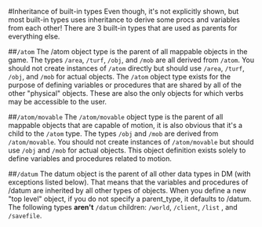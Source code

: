 #Inheritance of built-in types
Even though, it's not explicitly shown, but most built-in types uses inheritance to derive some procs and variables from each other! There are 3 built-in types that are used as parents for everything else.

##`/atom`
The /atom object type is the parent of all mappable objects in the game. The types `/area`, `/turf`, `/obj`, and `/mob` are all derived from `/atom`. You should not create instances of `/atom` directly but should use `/area`, `/turf`, `/obj`, and `/mob` for actual objects. The `/atom` object type exists for the purpose of defining variables or procedures that are shared by all of the other "physical" objects. These are also the only objects for which verbs may be accessible to the user. 

##`/atom/movable`
The `/atom/movable` object type is the parent of all mappable objects that are capable of motion, it is also obvious that it's a child to the `/atom` type. The types `/obj` and `/mob` are derived from `/atom/movable`. You should not create instances of `/atom/movable` but should use `/obj` and `/mob` for actual objects. This object definition exists solely to define variables and procedures related to motion. 

##`/datum`
The datum object is the parent of all other data types in DM (with exceptions listed below). That means that the variables and procedures of /datum are inherited by all other types of objects. When you define a new "top level" object, if you do not specify a parent_type, it defaults to /datum. 
The following types **aren't** `/datum` children: `/world`, `/client`, `/list` , and `/savefile`.
